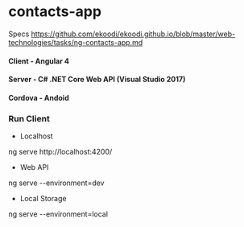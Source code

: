 # contacts-app

Specs
https://github.com/ekoodi/ekoodi.github.io/blob/master/web-technologies/tasks/ng-contacts-app.md

#### Client - Angular 4

#### Server - C# .NET Core Web API (Visual Studio 2017)

#### Cordova - Andoid

### Run Client

* Localhost

ng serve
http://localhost:4200/

* Web API

ng serve --environment=dev

* Local Storage

ng serve --environment=local
